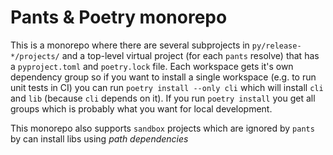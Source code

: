 # Pants & Poetry monorepo

This is a monorepo where there are several subprojects in `py/release-*/projects/` and a top-level virtual project (for each `pants` resolve) that has a `pyproject.toml` and `poetry.lock` file.
Each workspace gets it's own dependency group so if you want to install a single workspace (e.g. to run unit tests in CI) you can run `poetry install --only cli` which will install `cli` and `lib` (because `cli` depends on it).
If you run `poetry install` you get all groups which is probably what you want for local development.

This monorepo also supports `sandbox` projects which are ignored by `pants` by can install libs using _path dependencies_
